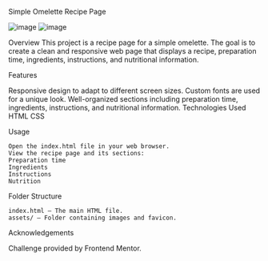 
Simple Omelette Recipe Page

![image](https://github.com/user-attachments/assets/573d1bfc-c044-49e3-b61c-8626e053ecc1)   ![image](https://github.com/user-attachments/assets/f6eff8b1-201c-44d9-8b35-825d75fc9c54)


Overview
This project is a recipe page for a simple omelette. The goal is to create a clean and responsive web page that displays a recipe, preparation time, ingredients, instructions, and nutritional information.

Features

Responsive design to adapt to different screen sizes.
Custom fonts are used for a unique look.
Well-organized sections including preparation time, ingredients, instructions, and nutritional information.
Technologies Used
    HTML
    CSS
    
Usage

    Open the index.html file in your web browser.
    View the recipe page and its sections:
    Preparation time
    Ingredients
    Instructions
    Nutrition


Folder Structure

    index.html – The main HTML file.
    assets/ – Folder containing images and favicon.


Acknowledgements

Challenge provided by Frontend Mentor.
